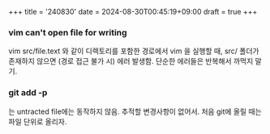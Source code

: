 +++
title = '240830'
date = 2024-08-30T00:45:19+09:00
draft = true
+++

### vim can't open file for writing

vim src/file.text 와 같이 디렉토리를 포함한 경로에서 vim 을 실행할 때, src/ 폴더가 존재하지 않으면 (경로 접근 불가 시) 에러 발생함.
단순한 에러들은 반복해서 까먹지 말기.

### git add -p

는 untracted file에는 동작하지 않음. 추적할 변경사항이 없어서.
처음 git에 올릴 때는 파일 단위로 올리자.